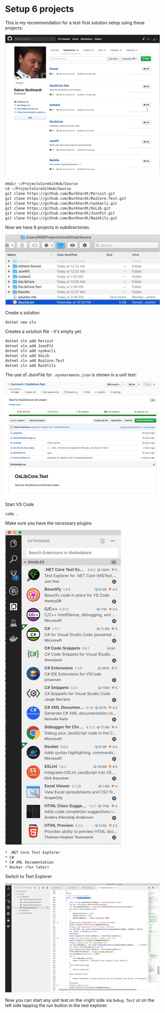# Setup 6 projects

This is my recommendation for a test-first solution setup using these projects:

![github projects](6GitHubProjects.jpg)

    mkdir ~/ProjectsCoreGitHub/Source
    cd ~/ProjectsCoreGitHub/Source
    git clone https://github.com/Burkhardt/Persist.git
    git clone https://github.com/Burkhardt/RaiCore.Test.git
    git clone https://github.com/Burkhardt/nyokacli.git
    git clone https://github.com/Burkhardt/OsLib.git
    git clone https://github.com/Burkhardt/JsonPit.git
    git clone https://github.com/Burkhardt/RaiUtils.git

Now we have 6 projects in subdirectories.

![screenshot of folders](FolderStructure.jpg)

Create a solution

    dotnet new sln

Creates a solution file - it's empty yet.

    dotnet sln add Persist
    dotnet sln add JsonPit
    dotnet sln add nyokacli
    dotnet sln add OsLib
    dotnet sln add RaiCore.Test
    dotnet sln add RaiUtils

The use of JsonFile for `.nyokaremote.json` is shown in a unit test:

![UnitTests in GitHub project](UnitTestsWithExampleForReadOnly_nyokaremote.jpg)

Start VS Code

    code .

Make sure you have the necessary plugins

![PlugIns](MyPlugInsInVSCode.jpg)

    * .NET Core Test Explorer
    * C#
    * C# XML Documentation
    * Docker (for later)

Switch to Test Explorer

![TestFirst](TestFirst.jpg)

Now you can start any unit test on the vright side via `Debug Test` or on the left side tapping the run button in the test explorer.
